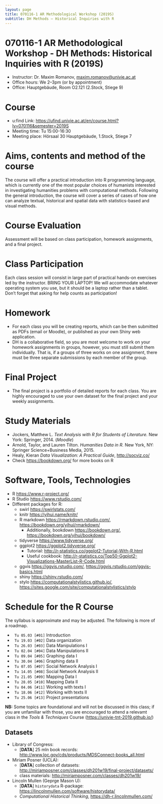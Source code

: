 ```yaml
---
layout: page
title: 070116-1 AR Methodological Workshop (2019S)
subtitle: DH Methods — Historical Inquiries with R
---
```


# 070116-1 AR Methodological Workshop - DH Methods: Historical Inquiries with R (2019S)

* Instructor: Dr. Maxim Romanov, [maxim.romanov@univie.ac.at](maxim.romanov@univie.ac.at)
* Office hours: We 2–3pm (or by appointment)
* Office: Hauptgebäude, Room O2.121 (2.Stock, Stiege 9)

# Course

* u:find Link: <https://ufind.univie.ac.at/en/course.html?lv=070116&semester=2019S>
* Meeting time: Tu 15:00-16:30
* Meeting place: Hörsaal 30 Hauptgebäude, 1.Stock, Stiege 7

# Aims, contents and method of the course

The course will offer a practical introduction into R programming language, which is currently one of the most popular choices of humanists interested in investigating humanities problems with computational methods. Following the general introduction, the course will cover a series of cases of how one can analyze textual, historical and spatial data with statistics-based and visual methods.

# Course Evaluation 

Assessment will be based on class participation, homework assignments, and a final project.

# Class Participation

Each class session will consist in large part of practical hands-on exercises led by the instructor. BRING YOUR LAPTOP! We will accommodate whatever operating system you use, but it should be a laptop rather than a tablet. Don’t forget that asking for help counts as participation!

# Homework

* For each class you will be creating reports, which can be then submitted as PDFs (email or Moodle), or published as your own Shiny web application.
* DH is a collaborative field, so you are most welcome to work on your homework assignments in groups, however, you must still submit them individually. That is, if a groups of three works on one assignment, there must be three separate submissions by each member of the group. 

# Final Project

* The final project is a portfolio of detailed reports for each class. You are highly encouraged to use your own dataset for the final project and your weekly assignments.

# Study Materials

* Jockers, Matthew L. *Text Analysis with R for Students of Literature.* New York: Springer, 2014. (*Moodle*)
* Arnold, Taylor, and Lauren Tilton. *Humanities Data in R.* New York, NY: Springer Science+Business Media, 2015.
* Healy, Kieran *Data Visualization: A Practical Guide*, <http://socviz.co/>
* Check <https://bookdown.org/> for more books on R

# Software, Tools, Technologies

* R <https://www.r-project.org/>
* R Studio <https://www.rstudio.com/>
* Different packages for R:
	* swirl <https://swirlstats.com/>
	* knitr <https://yihui.name/knitr/> 
	* R markdown <https://rmarkdown.rstudio.com/>, <https://bookdown.org/yihui/rmarkdown/>
		* Additionally, bookdown <https://bookdown.org/>, <https://bookdown.org/yihui/bookdown/>
	* tidyverse <https://www.tidyverse.org/>
	* ggplot2 <https://ggplot2.tidyverse.org/>
		* Tutorial: <http://r-statistics.co/ggplot2-Tutorial-With-R.html>
		* Useful cookbook: <http://r-statistics.co/Top50-Ggplot2-Visualizations-MasterList-R-Code.html>
	* ggvis <https://ggvis.rstudio.com/>, <https://ggvis.rstudio.com/ggvis-basics.html>
	* shiny <https://shiny.rstudio.com/>
	* stylo <https://computationalstylistics.github.io/>, <https://sites.google.com/site/computationalstylistics/stylo>


# Schedule for the R Course

The syllabus is approximate and may be adjusted. The following is more of a roadmap.

- ` Tu 05.03 [#01]` 	Introduction
- ` Tu 19.03 [#02]` 	Data organization
- ` Tu 26.03 [#03]` 	Data Manipulations I
- ` Tu 02.04 [#04]` 	Data Manipulations II
- ` Tu 09.04 [#05]` 	Graphing data I
- ` Tu 30.04 [#06]` 	Graphing data II
- ` Tu 07.05 [#07]` 	Social Network Analysis I
- ` Tu 14.05 [#08]` 	Social Network Analysis II
- ` Tu 21.05 [#09]` 	Mapping Data I
- ` Tu 28.05 [#10]` 	Mapping Data II
- ` Tu 04.06 [#11]` 	Working with texts I
- ` Tu 18.06 [#12]` 	Working with texts II 
- ` Tu 25.06 [#13]` 	Project presentations

**NB:** Some topics are foundational and will not be discussed in this class; if you are unfamiliar with those, you are encouraged to attend a relevamt class in the *Tools & Techniques* Course (<https://univie-tnt-2019.github.io/>)

## Datasets

- Library of Congress:
	- [**DATA**] 25 mln book records: <http://www.loc.gov/cds/products/MDSConnect-books_all.html>
- Miriam Posner (UCLA):
	- [**DATA**] collection of datasets: <http://miriamposner.com/classes/dh201w19/final-project/datasets/>
	- class materials: <http://miriamposner.com/classes/dh201w19/>
- Lincoln Mullen (Geprge Mason U):
	- [**DATA**] `historydata` R-package: <https://lincolnmullen.com/software/historydata/>
	- *Computational Historical Thinking*, <https://dh-r.lincolnmullen.com/>